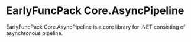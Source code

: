 # EarlyFuncPack Core.AsyncPipeline

EarlyFuncPack Core.AsyncPipeline is a core library for .NET consisting of asynchronous pipeline.
